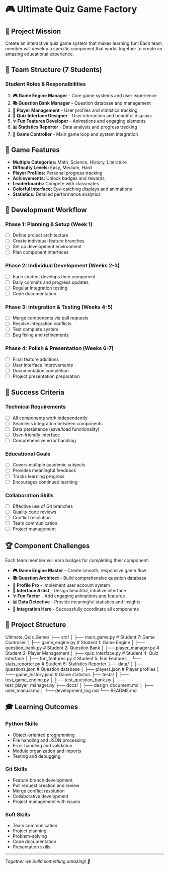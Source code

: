 # 🎮 Ultimate Quiz Game Factory

## 🎯 Project Mission

Create an interactive quiz game system that makes learning fun! Each team member will develop a specific component that works together to create an amazing educational experience.

## 👥 Team Structure (7 Students)

### Student Roles & Responsibilities

1. **🎮 Game Engine Manager** - Core game systems and user experience
2. **📚 Question Bank Manager** - Question database and management
3. **👤 Player Management** - User profiles and statistics tracking
4. **🎨 Quiz Interface Designer** - User interaction and beautiful displays
5. **✨ Fun Features Developer** - Animations and engaging elements
6. **📊 Statistics Reporter** - Data analysis and progress tracking
7. **🎯 Game Controller** - Main game loop and system integration

## 🎲 Game Features

- **Multiple Categories:** Math, Science, History, Literature
- **Difficulty Levels:** Easy, Medium, Hard
- **Player Profiles:** Personal progress tracking
- **Achievements:** Unlock badges and rewards
- **Leaderboards:** Compete with classmates
- **Colorful Interface:** Eye-catching displays and animations
- **Statistics:** Detailed performance analytics

## 🚀 Development Workflow

### Phase 1: Planning & Setup (Week 1)
- [ ] Define project architecture
- [ ] Create individual feature branches
- [ ] Set up development environment
- [ ] Plan component interfaces

### Phase 2: Individual Development (Weeks 2-3)
- [ ] Each student develops their component
- [ ] Daily commits and progress updates
- [ ] Regular integration testing
- [ ] Code documentation

### Phase 3: Integration & Testing (Weeks 4-5)
- [ ] Merge components via pull requests
- [ ] Resolve integration conflicts
- [ ] Test complete system
- [ ] Bug fixing and refinements

### Phase 4: Polish & Presentation (Weeks 6-7)
- [ ] Final feature additions
- [ ] User interface improvements
- [ ] Documentation completion
- [ ] Project presentation preparation

## 🎯 Success Criteria

### Technical Requirements
- [ ] All components work independently
- [ ] Seamless integration between components
- [ ] Data persistence (save/load functionality)
- [ ] User-friendly interface
- [ ] Comprehensive error handling

### Educational Goals
- [ ] Covers multiple academic subjects
- [ ] Provides meaningful feedback
- [ ] Tracks learning progress
- [ ] Encourages continued learning

### Collaboration Skills
- [ ] Effective use of Git branches
- [ ] Quality code reviews
- [ ] Conflict resolution
- [ ] Team communication
- [ ] Project management

## 🏆 Component Challenges

Each team member will earn badges for completing their component:

- **🎮 Game Engine Master** - Create smooth, responsive game flow
- **📚 Question Architect** - Build comprehensive question database
- **👤 Profile Pro** - Implement user account system
- **🎨 Interface Artist** - Design beautiful, intuitive interface
- **✨ Fun Factor** - Add engaging animations and features
- **📊 Data Detective** - Provide meaningful statistics and insights
- **🎯 Integration Hero** - Successfully coordinate all components

## 📁 Project Structure

Ultimate_Quiz_Game/
├── src/
│ ├── main_game.py # Student 7: Game Controller
│ ├── game_engine.py # Student 1: Game Engine
│ ├── question_bank.py # Student 2: Question Bank
│ ├── player_manager.py # Student 3: Player Management
│ ├── quiz_interface.py # Student 4: Quiz Interface
│ ├── fun_features.py # Student 5: Fun Features
│ └── stats_reporter.py # Student 6: Statistics Reporter
├── data/
│ ├── questions.json # Question database
│ ├── players.json # Player profiles
│ └── game_history.json # Game statistics
├── tests/
│ ├── test_game_engine.py
│ ├── test_question_bank.py
│ └── test_player_manager.py
├── docs/
│ ├── design_document.md
│ ├── user_manual.md
│ └── development_log.md
└── README.md


## 🎓 Learning Outcomes

### Python Skills
- Object-oriented programming
- File handling and JSON processing
- Error handling and validation
- Module organization and imports
- Testing and debugging

### Git Skills
- Feature branch development
- Pull request creation and review
- Merge conflict resolution
- Collaborative development
- Project management with issues

### Soft Skills
- Team communication
- Project planning
- Problem-solving
- Code documentation
- Presentation skills

---

*Together we build something amazing! 🌟*
